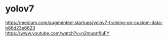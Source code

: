 # yolov7
https://medium.com/augmented-startups/yolov7-training-on-custom-data-b86d23e6623 <br/>
https://www.youtube.com/watch?v=n2mupnfIuFY
